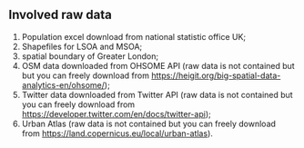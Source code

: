 ## Involved raw data 

1. Population excel download from national statistic office UK;
2. Shapefiles for LSOA and MSOA;
3. spatial boundary of Greater London;
4. OSM data downloaded from OHSOME API (raw data is not contained but but you can freely download from https://heigit.org/big-spatial-data-analytics-en/ohsome/);
5. Twitter data downloaded from Twitter API (raw data is not contained but you can freely download from https://developer.twitter.com/en/docs/twitter-api);
6. Urban Atlas (raw data is not contained but you can freely download from https://land.copernicus.eu/local/urban-atlas).

